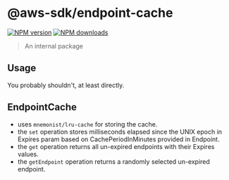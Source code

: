 # @aws-sdk/endpoint-cache

[![NPM version](https://img.shields.io/npm/v/@aws-sdk/endpoint-cache/latest.svg)](https://www.npmjs.com/package/@aws-sdk/endpoint-cache)
[![NPM downloads](https://img.shields.io/npm/dm/@aws-sdk/endpoint-cache.svg)](https://www.npmjs.com/package/@aws-sdk/endpoint-cache)

> An internal package

## Usage

You probably shouldn't, at least directly.

## EndpointCache

- uses `mnemonist/lru-cache` for storing the cache.
- the `set` operation stores milliseconds elapsed since the UNIX epoch in Expires param based on CachePeriodInMinutes provided in Endpoint.
- the `get` operation returns all un-expired endpoints with their Expires values.
- the `getEndpoint` operation returns a randomly selected un-expired endpoint.
